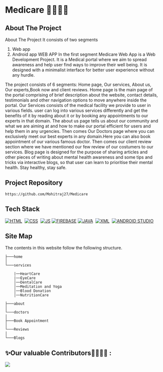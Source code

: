 # Medicare 👩‍⚕️👨‍⚕️

## About The Project
About The Project
It consists of two segments 
1) Web app
2) Android app
WEB APP
In the first segment Medicare Web App is a Web Development Project. It is a Medical portal where we aim to spread awareness and help user find ways to improve their well being. It is designed with a minimalist interface for better user experience without any hurdle.

The project consists of 6 segments: Home page, Our services, About us, Our experts,Book now  and client reviews. Home page is the main page of the portal comprising of brief description about the website, contact details, testimonials and other navigation options to move anywhere inside the portal.
Our Services consists of the medical facility we provide to user in various fields. user can log into various services differently and get the benefits of it by reading about it or by booking any appointments to our experts in that domain.
The about us page tells us about our community and what we are aiming at and how to make our portal efficient for users and help them in any urgencies. 
Then comes Our Doctors page where you can exclusively meet our best experts in any domain.Here you can also book appointment of our various famous doctor.
Then comes our client review section where we have mentioned our few review of our costumers to our services.
Blog page is designed for the purpose of sharing articles and other pieces of writing about mental health awareness and some tips and tricks via interactive blogs, so that user can learn to prioritise their mental health.
Stay healthy, stay safe.

## Project Repository 

```
https://github.com/Mohitraj27/Medicare
```

## Tech Stack
[![HTML](https://img.shields.io/badge/html5%20-%23E34F26.svg?&style=for-the-badge&logo=html5&logoColor=white)](https://github.com/manankohlii/spacex-launch-data/search?l=html)&nbsp;
[![CSS](https://img.shields.io/badge/css3%20-%231572B6.svg?&style=for-the-badge&logo=css3&logoColor=white)](https://github.com/manankohlii/spacex-launch-data/search?l=css)&nbsp;
[![JS](https://img.shields.io/badge/javascript%20-%23323330.svg?&style=for-the-badge&logo=javascript&logoColor=%23F7DF1E)](https://github.com/manankohlii/spacex-launch-data/search?l=javascript)
[![FIREBASE](https://img.shields.io/badge/firebase%20-%23323330.svg?&style=for-the-badge&logo=firebase&logoColor=%23F7DF1E)](https://github.com/manankohlii/spacex-launch-data/search?l=firebase)
[![JAVA](https://img.shields.io/badge/java%20-%231572B6.svg?&style=for-the-badge&logo=java&logoColor=white)](https://github.com/manankohlii/spacex-launch-data/search?l=java)&nbsp;
[![XML](https://img.shields.io/badge/xml%20-%231572B6.svg?&style=for-the-badge&logo=xml&logoColor=white)](https://github.com/manankohlii/spacex-launch-data/search?l=xml)&nbsp;
[![ANDROID STUDIO](https://img.shields.io/badge/androidstudio%20-%23E34F26.svg?&style=for-the-badge&logo=androidstudio&logoColor=white)](https://github.com/manankohlii/spacex-launch-data/search?l=androidstudio)&nbsp;

## Site Map
The contents in this website follow the following structure.

```
├───home
│
└───services

    |──HeartCare
    |──EyeCare
    │──DentalCare
    │──Meditation and Yoga
    │──Blood Donation
    │──NutritionCare
    
├───about
│
└───doctors
│
├───Book Appointment
│
└───Reviews
│
└───Blogs
```

## ✨Our valuable Contributors👩‍💻👨‍💻 :
<a href="https://github.com/Mohitraj27/Medicare/graphs/contributors">
  <img src="https://contrib.rocks/image?repo=Mohitraj27/Medicare" />
</a>
